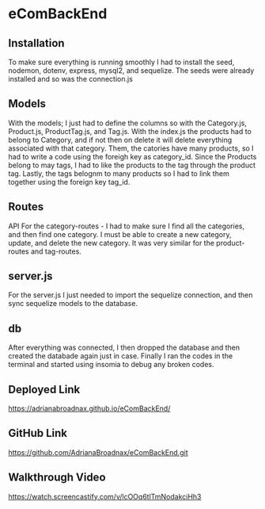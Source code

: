 # eComBackEnd

## Installation
To make sure everything is running smoothly I had to install the seed, nodemon, dotenv, express, mysql2, and sequelize.
The seeds were already installed and so was the connection.js

## Models

With the models; I just had to define the columns so with the Category.js, Product.js, ProductTag.js, and Tag.js. 
With the index.js the products had to belong to Category, and if not then on delete it will delete everything associated with that category. Them, the catories have many products, so I had to write a code using the foreigh key as category_id. Since the Products belong to may tags, I had to like the products to the tag through the product tag. Lastly, the tags belognm to many products so I had to link them together using the foreign key tag_id.

## Routes

API
For the category-routes - I had to make sure I find all the categories, and then find one category. I must be able to create a new category, update, and delete the new category. 
It was very similar for the product-routes and tag-routes.

## server.js

For the server.js I just needed to import the sequelize connection, and then sync sequelize models to the database. 

## db

After everything was connected, I then dropped the database and then created the databade again just in case. Finally I ran the codes in the terminal and started using insomia to debug any broken codes.


## Deployed Link
https://adrianabroadnax.github.io/eComBackEnd/

## GitHub Link
https://github.com/AdrianaBroadnax/eComBackEnd.git

## Walkthrough Video
https://watch.screencastify.com/v/lcOOq6tlTmNodakciHh3
